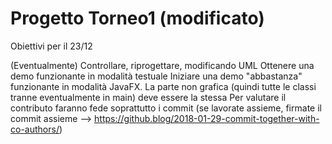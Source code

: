 # Progetto Torneo1 (modificato)
Obiettivi per il 23/12

(Eventualmente) Controllare, riprogettare, modificando UML
Ottenere una demo funzionante in modalità testuale
Iniziare una demo "abbastanza" funzionante in modalità JavaFX. La parte non grafica (quindi tutte le classi tranne eventualmente in main) deve essere la stessa
Per valutare il contributo faranno fede soprattutto i commit (se lavorate assieme, firmate il commit assieme --> https://github.blog/2018-01-29-commit-together-with-co-authors/)
